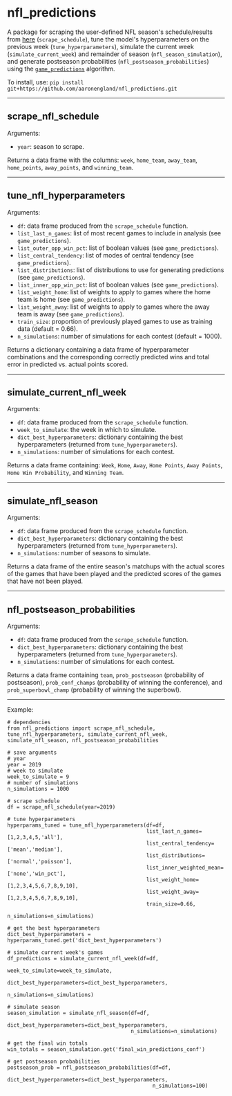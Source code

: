 # nfl_predictions

A package for scraping the user-defined NFL season's schedule/results from [here](https://www.pro-football-reference.com/) (`scrape_schedule`), tune the model's hyperparameters on the previous week (`tune_hyperparameters`), simulate the current week (`simulate_current_week`) and remainder of season (`nfl_season_simulation`), and generate postseason probabilities (`nfl_postseason_probabilities`) using the [`game_predictions`](https://github.com/aaronengland/game_predictions/blob/master/README.md) algorithm.

To install, use: `pip install git+https://github.com/aaronengland/nfl_predictions.git`

---

## scrape_nfl_schedule

Arguments:
- `year`: season to scrape.

Returns a data frame with the columns: `week`, `home_team`, `away_team`, `home_points`, `away_points`, and `winning_team`.

---

## tune_nfl_hyperparameters

Arguments:
- `df`: data frame produced from the `scrape_schedule` function.
- `list_last_n_games`: list of most recent games to include in analysis (see `game_predictions`).
- `list_outer_opp_win_pct`: list of boolean values (see `game_predictions`).
- `list_central_tendency`: list of modes of central tendency (see `game_predictions`).
- `list_distributions`: list of distributions to use for generating predictions (see `game_predictions`). 
- `list_inner_opp_win_pct`: list of boolean values (see `game_predictions`).
- `list_weight_home`: list of weights to apply to games where the home team is home (see `game_predictions`).
- `list_weight_away`: list of weights to apply to games where the away team is away (see `game_predictions`).
- `train_size`: proportion of previously played games to use as training data (default = 0.66).
- `n_simulations`: number of simulations for each contest (default = 1000).

Returns a dictionary containing a data frame of hyperparameter combinations and the corresponding correctly predicted wins and total error in predicted vs. actual points scored.

---

## simulate_current_nfl_week

Arguments:
- `df`: data frame produced from the `scrape_schedule` function.
- `week_to_simulate`: the week in which to simulate.
- `dict_best_hyperparameters`: dictionary containing the best hyperparameters (returned from `tune_hyperparameters`).
- `n_simulations`: number of simulations for each contest.

Returns a data frame containing: `Week`, `Home`, `Away`, `Home Points`, `Away Points`, `Home Win Probability`, and `Winning Team`.

---

## simulate_nfl_season

Arguments:
- `df`: data frame produced from the `scrape_schedule` function.
- `dict_best_hyperparameters`: dictionary containing the best hyperparameters (returned from `tune_hyperparameters`).
- `n_simulations`: number of seasons to simulate.

Returns a data frame of the entire season's matchups with the actual scores of the games that have been played and the predicted scores of the games that have not been played.

---

## nfl_postseason_probabilities

Arguments:
- `df`: data frame produced from the `scrape_schedule` function.
- `dict_best_hyperparameters`: dictionary containing the best hyperparameters (returned from `tune_hyperparameters`).
- `n_simulations`: number of simulations for each contest.

Returns a data frame containing `team`, `prob_postseason` (probability of postseason), `prob_conf_champs` (probability of winning the conference), and `prob_superbowl_champ` (probability of winning the superbowl).

---

Example:

```
# dependencies
from nfl_predictions import scrape_nfl_schedule, tune_nfl_hyperparameters, simulate_current_nfl_week, simulate_nfl_season, nfl_postseason_probabilities

# save arguments
# year
year = 2019
# week to simulate
week_to_simulate = 9
# number of simulations
n_simulations = 1000

# scrape schedule
df = scrape_nfl_schedule(year=2019)

# tune hyperparameters
hyperparams_tuned = tune_nfl_hyperparameters(df=df, 
                                             list_last_n_games=[1,2,3,4,5,'all'],
                                             list_central_tendency=['mean','median'], 
                                             list_distributions=['normal','poisson'], 
                                             list_inner_weighted_mean=['none','win_pct'], 
                                             list_weight_home=[1,2,3,4,5,6,7,8,9,10], 
                                             list_weight_away=[1,2,3,4,5,6,7,8,9,10], 
                                             train_size=0.66,
                                             n_simulations=n_simulations)

# get the best hyperparameters
dict_best_hyperparameters = hyperparams_tuned.get('dict_best_hyperparameters')

# simulate current week's games
df_predictions = simulate_current_nfl_week(df=df, 
                                           week_to_simulate=week_to_simulate, 
                                           dict_best_hyperparameters=dict_best_hyperparameters, 
                                           n_simulations=n_simulations)

# simulate season
season_simulation = simulate_nfl_season(df=df, 
                                        dict_best_hyperparameters=dict_best_hyperparameters, 
                                        n_simulations=n_simulations)

# get the final win totals
win_totals = season_simulation.get('final_win_predictions_conf')

# get postseason probabilities
postseason_prob = nfl_postseason_probabilities(df=df, 
                                               dict_best_hyperparameters=dict_best_hyperparameters,
                                               n_simulations=100)
```



